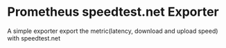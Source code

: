 # Prometheus speedtest.net Exporter

A simple exporter export the metric(latency, download and upload speed) with speedtest.net
